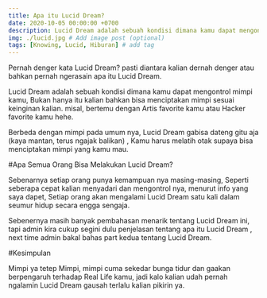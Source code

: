```yaml
---
title: Apa itu Lucid Dream?
date: 2020-10-05 00:00:00 +0700
description: Lucid Dream adalah sebuah kondisi dimana kamu dapat mengontrol mimpi kamu, Bukan hanya itu kalian bahkan bisa menciptakan mimpi sesuai keinginan kalian. misal, bertemu dengan Artis favorite kamu atau Hacker favorite kamu hehe. # Add post description (optional)
img: ./lucid.jpg # Add image post (optional)
tags: [Knowing, Lucid, Hiburan] # add tag
---
```


Pernah denger kata Lucid Dream? pasti diantara kalian dernah denger atau bahkan pernah ngerasain apa itu Lucid Dream.

Lucid Dream adalah sebuah kondisi dimana kamu dapat mengontrol mimpi kamu, Bukan hanya itu kalian bahkan bisa menciptakan mimpi sesuai keinginan kalian. misal, bertemu dengan Artis favorite kamu atau Hacker favorite kamu hehe.

Berbeda dengan mimpi pada umum nya, Lucid Dream gabisa dateng gitu aja (kaya mantan, terus ngajak balikan) , Kamu harus melatih otak supaya bisa menciptakan mimpi yang kamu mau.

#Apa Semua Orang Bisa Melakukan Lucid Dream?

Sebenarnya setiap orang punya kemampuan nya masing-masing, Seperti seberapa cepat kalian menyadari dan mengontrol nya, menurut info yang saya dapet, Setiap orang akan mengalami Lucid Dream satu kali dalam seumur hidup secara engga sengaja.

Sebenernya masih banyak pembahasan menarik tentang Lucid Dream ini, tapi admin kira cukup segini dulu penjelasan tentang apa itu Lucid Dream , next time admin bakal bahas part kedua tentang Lucid Dream.

#Kesimpulan

Mimpi ya tetep Mimpi, mimpi cuma sekedar bunga tidur dan gaakan berpengaruh terhadap Real Life kamu, jadi kalo kalian udah pernah ngalamin Lucid Dream gausah terlalu kalian pikirin ya.
